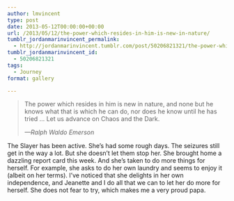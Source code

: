 ```yaml
---
author: lmvincent
type: post
date: 2013-05-12T00:00:00+00:00
url: /2013/05/12/the-power-which-resides-in-him-is-new-in-nature/
tumblr_jordanmarinvincent_permalink:
  - http://jordanmarinvincent.tumblr.com/post/50206821321/the-power-which-resides-in-him-is-new-in-nature
tumblr_jordanmarinvincent_id:
  - 50206821321
tags:
  - Journey
format: gallery

---
```

> The power which resides in him is new in nature, and none but he knows what that is which he can do, nor does he know until he has tried … Let us advance on Chaos and the Dark.
> 
> _—Ralph Waldo Emerson_

The Slayer has been active. She&rsquo;s had some rough days. The seizures still get in the way a lot. But she doesn&rsquo;t let them stop her. She brought home a dazzling report card this week. And she&rsquo;s taken to do more things for herself. For example, she asks to do her own laundry and seems to enjoy it (albeit on her terms). I&rsquo;ve noticed that she delights in her own independence, and Jeanette and I do all that we can to let her do more for herself. She does not fear to try, which makes me a very proud papa.